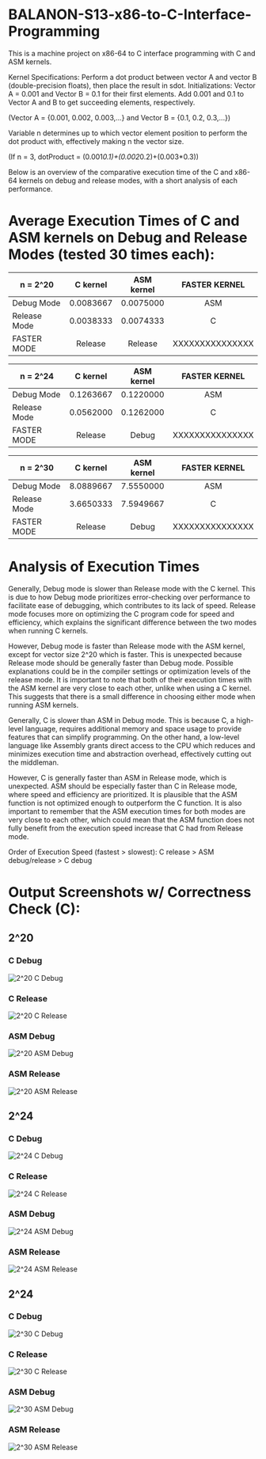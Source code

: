 # BALANON-S13-x86-to-C-Interface-Programming

This is a machine project on x86-64 to C interface programming with C and ASM kernels.

Kernel Specifications: Perform a dot product between vector A and vector B (double-precision floats), then place the result in sdot.
Initializations: 
Vector A = 0.001 and Vector B = 0.1 for their first elements. Add 0.001 and 0.1 to Vector A and B to get succeeding elements, respectively.

(Vector A = {0.001, 0.002, 0.003,...} and Vector B = {0.1, 0.2, 0.3,...})

Variable n determines up to which vector element position to perform the dot product with, effectively making n the vector size.

(If n = 3, dotProduct = (0.001*0.1)+(0.002*0.2)+(0.003*0.3))

Below is an overview of the comparative execution time of the C and x86-64 kernels on debug and release modes, with a short analysis of each performance.


# Average Execution Times of C and ASM kernels on Debug and Release Modes (tested 30 times each):

| n = 2^20     | C kernel  | ASM kernel | FASTER KERNEL |
| ------------ | :-------: | :--------: | :-----------: |
| Debug Mode   | 0.0083667 | 0.0075000  | ASM           |
| Release Mode | 0.0038333 | 0.0074333  | C             |
| FASTER MODE  | Release   | Release    |XXXXXXXXXXXXXXX|


| n = 2^24     | C kernel  | ASM kernel | FASTER KERNEL |
| ------------ | :-------: | :--------: | :-----------: |
| Debug Mode   | 0.1263667 | 0.1220000  | ASM           |
| Release Mode | 0.0562000 | 0.1262000  | C             |
| FASTER MODE  | Release   | Debug      |XXXXXXXXXXXXXXX|


| n = 2^30     | C kernel  | ASM kernel | FASTER KERNEL |
| ------------ | :-------: | :--------: | :-----------: |
| Debug Mode   | 8.0889667 | 7.5550000  | ASM           |
| Release Mode | 3.6650333 | 7.5949667  | C             |
| FASTER MODE  | Release   | Debug      |XXXXXXXXXXXXXXX|

# Analysis of Execution Times

Generally, Debug mode is slower than Release mode with the C kernel. 
This is due to how Debug mode prioritizes error-checking over performance to facilitate ease of debugging, which contributes to its lack of speed. Release mode focuses more on optimizing the C program code for speed and efficiency, which explains the significant difference between the two modes when running C kernels.

However, Debug mode is faster than Release mode with the ASM kernel, except for vector size 2^20 which is faster. 
This is unexpected because Release mode should be generally faster than Debug mode. Possible explanations could be in the compiler settings or optimization levels of the release mode. It is important to note that both of their execution times with the ASM kernel are very close to each other, unlike when using a C kernel. This suggests that there is a small difference in choosing either mode when running ASM kernels.

Generally, C is slower than ASM in Debug mode. 
This is because C, a high-level language, requires additional memory and space usage to provide features that can simplify programming. On the other hand, a low-level language like Assembly grants direct access to the CPU which reduces and minimizes execution time and abstraction overhead, effectively cutting out the middleman.

However, C is generally faster than ASM in Release mode, which is unexpected.
ASM should be especially faster than C in Release mode, where speed and efficiency are prioritized. It is plausible that the ASM function is not optimized enough to outperform the C function. It is also important to remember that the ASM execution times for both modes are very close to each other, which could mean that the ASM function does not fully benefit from the execution speed increase that C had from Release mode.

Order of Execution Speed (fastest > slowest):
C release > ASM debug/release > C debug



# Output Screenshots w/ Correctness Check (C):


## 2^20

### C Debug
![2^20 C Debug](https://github.com/RovicBalanon/BALANON-S13-x86-to-C-Interface-Programming/assets/134363083/f3b2825e-0444-4eb9-b7e8-384c81ed0229)
### C Release
![2^20 C Release](https://github.com/RovicBalanon/BALANON-S13-x86-to-C-Interface-Programming/assets/134363083/305aed76-61ad-4de3-a445-c06d7e623cd0)
### ASM Debug
![2^20 ASM Debug](https://github.com/RovicBalanon/BALANON-S13-x86-to-C-Interface-Programming/assets/134363083/93661099-29a5-4cf0-bc8b-048b059e3767)
### ASM Release
![2^20 ASM Release](https://github.com/RovicBalanon/BALANON-S13-x86-to-C-Interface-Programming/assets/134363083/a5688a8d-6922-4754-8be2-b6beb69967a8)


## 2^24

### C Debug
![2^24 C Debug](https://github.com/RovicBalanon/BALANON-S13-x86-to-C-Interface-Programming/assets/134363083/6f4279df-5a56-42af-8c69-d2bb37574c79)
### C Release
![2^24 C Release](https://github.com/RovicBalanon/BALANON-S13-x86-to-C-Interface-Programming/assets/134363083/f808e1c3-de86-480a-8930-c2240085fa72)
### ASM Debug
![2^24 ASM Debug](https://github.com/RovicBalanon/BALANON-S13-x86-to-C-Interface-Programming/assets/134363083/8b9eda05-4323-4daa-b4e4-958665ef1f66)
### ASM Release
![2^24 ASM Release](https://github.com/RovicBalanon/BALANON-S13-x86-to-C-Interface-Programming/assets/134363083/05309e92-bc18-4f53-9240-b0868e0a7297)


## 2^24

### C Debug
![2^30 C Debug](https://github.com/RovicBalanon/BALANON-S13-x86-to-C-Interface-Programming/assets/134363083/4891dd10-fbe8-4c84-b618-307e8357f7d1)
### C Release
![2^30 C Release](https://github.com/RovicBalanon/BALANON-S13-x86-to-C-Interface-Programming/assets/134363083/37b156ca-a40e-4c7d-b40b-694d0a4295a2)
### ASM Debug
![2^30 ASM Debug](https://github.com/RovicBalanon/BALANON-S13-x86-to-C-Interface-Programming/assets/134363083/586b1c35-9369-4c13-9a6d-13dfc898f80a)
### ASM Release
![2^30 ASM Release](https://github.com/RovicBalanon/BALANON-S13-x86-to-C-Interface-Programming/assets/134363083/1a5a8327-e1de-4442-992e-56008c8a879d)
